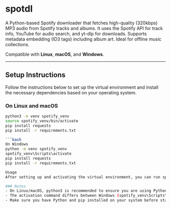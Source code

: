 # spotdl

A Python-based Spotify downloader that fetches high-quality (320kbps) MP3 audio from Spotify tracks and albums. It uses the Spotify API for track info, YouTube for audio search, and yt-dlp for downloads. Supports metadata embedding (ID3 tags) including album art. Ideal for offline music collections.

Compatible with **Linux**, **macOS**, and **Windows**.

---

## Setup Instructions

Follow the instructions below to set up the virtual environment and install the necessary dependencies based on your operating system.

### On Linux and macOS

```bash
python3 -m venv spotify_venv
source spotify_venv/bin/activate
pip install requests
pip install -r requirements.txt

```bash
On Windows
python -m venv spotify_venv
spotify_venv\Scripts\activate
pip install requests
pip install -r requirements.txt

Usage
After setting up and activating the virtual environment, you can run spotdl scripts as needed.

### Notes
- On Linux/macOS, python3 is recommended to ensure you are using Python 3.
- The activation command differs between Windows (spotify_venv\Scripts\activate) and Linux/macOS (source spotify_venv/bin/activate).
- Make sure you have Python and pip installed on your system before starting.
